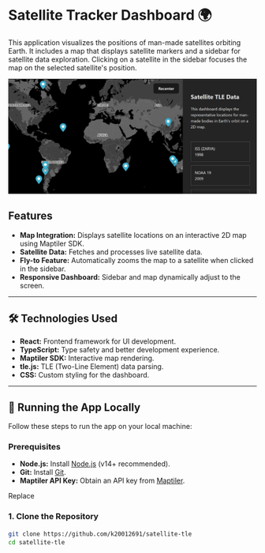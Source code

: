 # Satellite Tracker Dashboard 🌍

This application visualizes the positions of man-made satellites orbiting Earth. It includes a map that displays satellite markers and a sidebar for satellite data exploration. Clicking on a satellite in the sidebar focuses the map on the selected satellite's position.

![Dashboard Screenshot](./src/assets/image.png)

## Features
- **Map Integration:** Displays satellite locations on an interactive 2D map using Maptiler SDK.
- **Satellite Data:** Fetches and processes live satellite data.
- **Fly-to Feature:** Automatically zooms the map to a satellite when clicked in the sidebar.
- **Responsive Dashboard:** Sidebar and map dynamically adjust to the screen.

---

## 🛠️ Technologies Used
- **React:** Frontend framework for UI development.
- **TypeScript:** Type safety and better development experience.
- **Maptiler SDK:** Interactive map rendering.
- **tle.js:** TLE (Two-Line Element) data parsing.
- **CSS:** Custom styling for the dashboard.

---

## 🚀 Running the App Locally

Follow these steps to run the app on your local machine:

### Prerequisites
- **Node.js:** Install [Node.js](https://nodejs.org/) (v14+ recommended).
- **Git:** Install [Git](https://git-scm.com/).
- **Maptiler API Key:** Obtain an API key from [Maptiler](https://www.maptiler.com/).

Replace 

### 1. Clone the Repository
```bash
git clone https://github.com/k20012691/satellite-tle
cd satellite-tle
